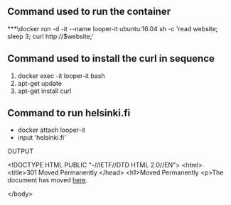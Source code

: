 ## Command used to run the container
***\docker run -d -it --name looper-it ubuntu:16.04 sh -c 'read website; sleep 3; curl http://$website;'
## Command used to install the curl in sequence
1. docker exec -it looper-it bash
1. apt-get update
1. apt-get install curl 
## Command to run helsinki.fi
* docker attach looper-it
* input 'helsinki.fi'

OUTPUT

\<!DOCTYPE HTML PUBLIC "-//IETF//DTD HTML 2.0//EN">
\<html><head>
\<title>301 Moved Permanently</title>
\</head><body>
\<h1>Moved Permanently</h1>
\<p>The document has moved <a href="http://www.helsinki.fi/">here</a>.</p>
\</body></html>

